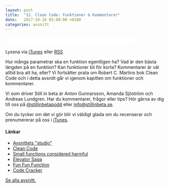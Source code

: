 ```yaml
---
layout: post
title:  "12. Clean Code: Funktioner & Kommentarer"
date:   2017-10-16 05:00:00 +0100
categories: avsnitt
---
```

<iframe style="border: none" src="//html5-player.libsyn.com/embed/episode/id/5842209/height/26/width/400/theme/standard-mini/autonext/no/thumbnail/no/autoplay/no/preload/no/no_addthis/no/direction/backward/no-cache/true/" height="26" width="400" scrolling="no"  allowfullscreen webkitallowfullscreen mozallowfullscreen oallowfullscreen msallowfullscreen></iframe>
<p>Lyssna via <a href="https://itunes.apple.com/se/podcast/still-in-beta/id1174070946">iTunes</a> eller <a href="http://stillinbeta.libsyn.com/rss">RSS</a></p>
<p>Hur m&aring;nga parametrar ska en funktion egentligen ha? Vad &auml;r den b&auml;sta l&auml;ngden p&aring; en funktion? Kan funktioner bli f&ouml;r korta? Kommentarer &auml;r v&auml;l alltid bra att ha, eller? Vi forts&auml;tter prata om Robert C. Martins bok Clean Code och i detta avsnitt g&aring;r vi igenom kapitlen om funktioner och kommentarer.</p>
<p>Vi som driver Still in beta &auml;r Anton Gunnarsson, Amanda Sj&ouml;str&ouml;m och Andreas Lundgren. Har du kommentarer, fr&aring;gor eller tips? H&ouml;r g&auml;rna av dig till oss p&aring;&nbsp;<a href="http://twitter.com/stillinbetapodd">@stillinbetapodd</a>&nbsp;eller&nbsp;<a href="mailto:info@stillinbeta.se">info@stillinbeta.se</a>.</p>
<p>Om du tycker om det vi g&ouml;r blir vi v&auml;ldigt glada om du recenserar och prenumererar p&aring; oss i <a href="https://itunes.apple.com/se/podcast/id1174070946">iTunes</a>.</p>
<h4>L&auml;nkar</h4>
<ul>
<li><a href="https://twitter.com/stillinbetapodd/status/914916344444923904" target="_blank">Avsnittets "studio"</a></li>
<li><a href="https://www.amazon.com/Clean-Code-Handbook-Software-Craftsmanship/dp/0132350882" target="_blank">Clean Code</a></li>
<li><a href="https://medium.com/@copyconstruct/small-functions-considered-harmful-91035d316c29" target="_blank">Small functions considered harmful</a></li>
<li><a href="http://play.elevatorsaga.com" target="_blank">Elevator Saga</a></li>
<li><a href="https://www.youtube.com/channel/UCO1cgjhGzsSYb1rsB4bFe4Q" target="_blank">Fun Fun Function</a></li>
<li><a href="http://code-cracker.github.io" target="_blank">Code Cracker</a></li>
</ul>

[Se alla avsnitt.](/)

